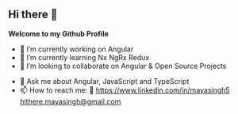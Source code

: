 ## Hi there 👋


**Welcome to my Github Profile** 

- 🔭 I’m currently working on Angular 
- 🌱 I’m currently learning Nx NgRx Redux
- 👯 I’m looking to collaborate on Angular & Open Source Projects


<!-- 🤔 I’m looking for help with -->
- 💬 Ask me about Angular, JavaScript and TypeScript
- 📫 How to reach me:
  💼 https://www.linkedin.com/in/mayasingh5
  hithere.mayasingh@gmail.com

<!-- ⚡ Fun fact: Like any other travel enthusiast. -->
